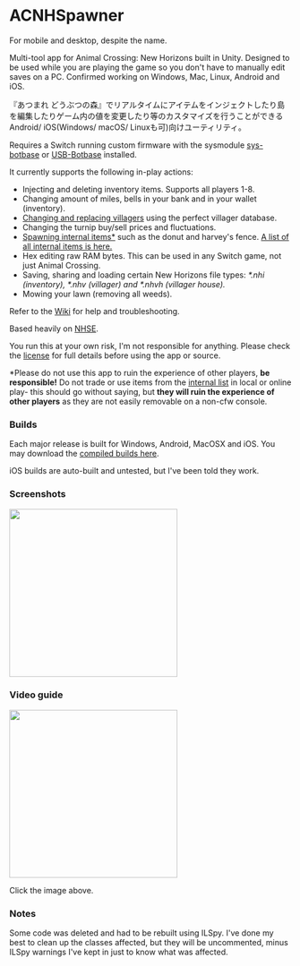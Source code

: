 # ACNHSpawner 
For mobile and desktop, despite the name.

Multi-tool app for Animal Crossing: New Horizons built in Unity. Designed to be used while you are playing the game so you don't have to manually edit saves on a PC. Confirmed working on Windows, Mac, Linux, Android and iOS.

『あつまれ どうぶつの森』でリアルタイムにアイテムをインジェクトしたり島を編集したりゲーム内の値を変更したり等のカスタマイズを行うことができるAndroid/ iOS(Windows/ macOS/ Linuxも可)向けユーティリティ。

Requires a Switch running custom firmware with the sysmodule [sys-botbase](https://github.com/olliz0r/sys-botbase) or [USB-Botbase](https://github.com/fishguy6564/USB-Botbase) installed.

It currently supports the following in-play actions:
* Injecting and deleting inventory items. Supports all players 1-8.
* Changing amount of miles, bells in your bank and in your wallet (inventory).
* [Changing and replacing villagers](https://www.youtube.com/watch?v=5CUUZhGtsxk) using the perfect villager database.
* Changing the turnip buy/sell prices and fluctuations.
* [Spawning internal items*](https://www.youtube.com/watch?v=q50R6ky0hIQ) such as the donut and harvey's fence. [A list of all internal items is here.](https://github.com/berichan/ACNHMobileSpawner/wiki/List-of-internal-items)
* Hex editing raw RAM bytes. This can be used in any Switch game, not just Animal Crossing.
* Saving, sharing and loading certain New Horizons file types: _*.nhi (inventory), *.nhv (villager) and *.nhvh (villager house)._
* Mowing your lawn (removing all weeds).

Refer to the [Wiki](https://github.com/berichan/ACNHMobileSpawner/wiki) for help and troubleshooting.

Based heavily on [NHSE](https://github.com/kwsch/NHSE).

You run this at your own risk, I'm not responsible for anything. Please check the [license](https://github.com/berichan/ACNHMobileSpawner/blob/master/LICENSE) for full details before using the app or source. 

*Please do not use this app to ruin the experience of other players, **be responsible!** Do not trade or use items from the [internal list](https://github.com/berichan/ACNHMobileSpawner/wiki/List-of-internal-items) in local or online play- this should go without saying, but **they will ruin the experience of other players** as they are not easily removable on a non-cfw console.

### Builds

Each major release is built for Windows, Android, MacOSX and iOS. You may download the [compiled builds here](https://github.com/berichan/ACNHMobileSpawner/releases).

iOS builds are auto-built and untested, but I've been told they work. 

### Screenshots

<img src = "https://user-images.githubusercontent.com/66521620/84556327-bcb53000-ad19-11ea-96c6-12dc65441efd.png" width = "300">

### Video guide

<a href="https://youtu.be/c5HJgwqeb7w" target="_blank"><img src = "https://i.imgur.com/XJnWZk2.jpg" width = "300"></a>

Click the image above.

### Notes

Some code was deleted and had to be rebuilt using ILSpy. I've done my best to clean up the classes affected, but they will be uncommented, minus ILSpy warnings I've kept in just to know what was affected.
